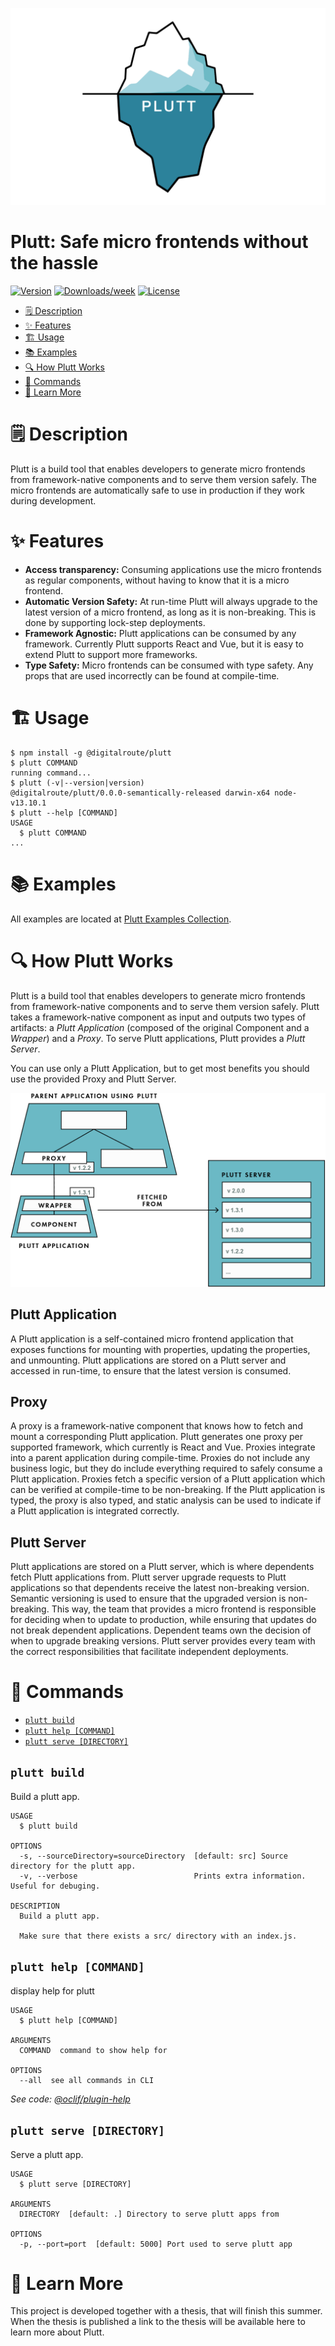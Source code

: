 <p align="center">
  <img src="images/logo.png" title="Plutt" alt="Plutt logo" width="530">
</p>

<!-- prettier-ignore-start -->
Plutt: Safe micro frontends without the hassle
==============================================
<!-- prettier-ignore-end -->

[![Version](https://img.shields.io/npm/v/@digitalroute/plutt.svg)](https://npmjs.org/package/@digitalroute/plutt)
[![Downloads/week](https://img.shields.io/npm/dw/@digitalroute/plutt.svg)](https://npmjs.org/package/@digitalroute/plutt)
[![License](https://img.shields.io/npm/l/@digitalroute/plutt.svg)](https://github.com/digitalroute/plutt/blob/master/package.json)

<!-- toc -->
* [🗒 Description](#-description)
* [✨ Features](#-features)
* [🏗 Usage](#-usage)
* [📚 Examples](#-examples)
* [🔍 How Plutt Works](#-how-plutt-works)
* [🔨 Commands](#-commands)
* [🐢 Learn More](#-learn-more)
<!-- tocstop -->

# 🗒 Description

Plutt is a build tool that enables developers to generate micro frontends from framework-native components and to serve them version safely. The micro frontends are automatically safe to use in production if they work during development.

# ✨ Features

- **Access transparency:** Consuming applications use the micro frontends as regular components, without having to know that it is a micro frontend.
- **Automatic Version Safety:** At run-time Plutt will always upgrade to the latest version of a micro frontend, as long as it is non-breaking. This is done by supporting lock-step deployments.
- **Framework Agnostic:** Plutt applications can be consumed by any framework. Currently Plutt supports React and Vue, but it is easy to extend Plutt to support more frameworks.
- **Type Safety:** Micro frontends can be consumed with type safety. Any props that are used incorrectly can be found at compile-time.

# 🏗 Usage

<!-- usage -->
```sh-session
$ npm install -g @digitalroute/plutt
$ plutt COMMAND
running command...
$ plutt (-v|--version|version)
@digitalroute/plutt/0.0.0-semantically-released darwin-x64 node-v13.10.1
$ plutt --help [COMMAND]
USAGE
  $ plutt COMMAND
...
```
<!-- usagestop -->

# 📚 Examples

All examples are located at [Plutt Examples Collection](https://github.com/juliuscc/plutt-examples-collection).

# 🔍 How Plutt Works

Plutt is a build tool that enables developers to generate micro frontends from framework-native components and to serve them version safely. Plutt takes a framework-native component as input and outputs two types of artifacts: a _Plutt Application_ (composed of the original Component and a _Wrapper_) and a _Proxy_. To serve Plutt applications, Plutt provides a _Plutt Server_.

You can use only a Plutt Application, but to get most benefits you should use the provided Proxy and Plutt Server.

![Plutt Architecture](images/plutt-architecture.png)

## Plutt Application

A Plutt application is a self-contained micro frontend application that exposes functions for mounting with properties, updating the properties, and unmounting. Plutt applications are stored on a Plutt server and accessed in run-time, to ensure that the latest version is consumed.

## Proxy

A proxy is a framework-native component that knows how to fetch and mount a corresponding Plutt application. Plutt generates one proxy per supported framework, which currently is React and Vue. Proxies integrate into a parent application during compile-time. Proxies do not include any business logic, but they do include everything required to safely consume a Plutt application. Proxies fetch a specific version of a Plutt application which can be verified at compile-time to be non-breaking. If the Plutt application is typed, the proxy is also typed, and static analysis can be used to indicate if a Plutt application is integrated correctly.

## Plutt Server

Plutt applications are stored on a Plutt server, which is where dependents fetch Plutt applications from. Plutt server upgrade requests to Plutt applications so that dependents receive the latest non-breaking version. Semantic versioning is used to ensure that the upgraded version is non-breaking. This way, the team that provides a micro frontend is responsible for deciding when to update to production, while ensuring that updates do not break dependent applications. Dependent teams own the decision of when to upgrade breaking versions. Plutt server provides every team with the correct responsibilities that facilitate independent deployments.

# 🔨 Commands

<!-- commands -->
* [`plutt build`](#plutt-build)
* [`plutt help [COMMAND]`](#plutt-help-command)
* [`plutt serve [DIRECTORY]`](#plutt-serve-directory)

## `plutt build`

Build a plutt app.

```
USAGE
  $ plutt build

OPTIONS
  -s, --sourceDirectory=sourceDirectory  [default: src] Source directory for the plutt app.
  -v, --verbose                          Prints extra information. Useful for debuging.

DESCRIPTION
  Build a plutt app.

  Make sure that there exists a src/ directory with an index.js.
```

## `plutt help [COMMAND]`

display help for plutt

```
USAGE
  $ plutt help [COMMAND]

ARGUMENTS
  COMMAND  command to show help for

OPTIONS
  --all  see all commands in CLI
```

_See code: [@oclif/plugin-help](https://github.com/oclif/plugin-help/blob/v2.2.3/src/commands/help.ts)_

## `plutt serve [DIRECTORY]`

Serve a plutt app.

```
USAGE
  $ plutt serve [DIRECTORY]

ARGUMENTS
  DIRECTORY  [default: .] Directory to serve plutt apps from

OPTIONS
  -p, --port=port  [default: 5000] Port used to serve plutt app
```
<!-- commandsstop -->

# 🐢 Learn More

This project is developed together with a thesis, that will finish this summer. When the thesis is published a link to the thesis will be available here to learn more about Plutt.
